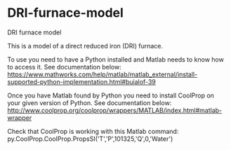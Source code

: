 # DRI-furnace-model
DRI furnace model

This is a model of a direct reduced iron (DRI) furnace.

To use you need to have a Python installed and Matlab needs to know how to access it. See documentation below:
https://www.mathworks.com/help/matlab/matlab_external/install-supported-python-implementation.html#buialof-39

Once you have Matlab found by Python you need to install CoolProp on your given version of Python. See documentation below:
http://www.coolprop.org/coolprop/wrappers/MATLAB/index.html#matlab-wrapper

Check that CoolProp is working with this Matlab command: py.CoolProp.CoolProp.PropsSI('T','P',101325,'Q',0,'Water')

